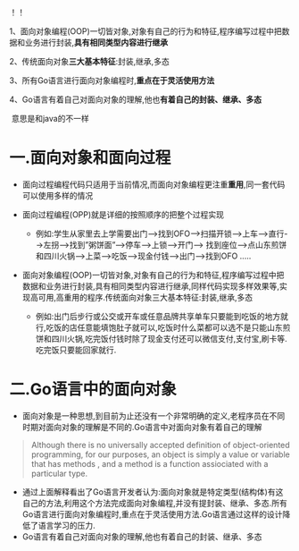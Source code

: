 ！！

1、面向对象编程(OOP)一切皆对象,对象有自己的行为和特征,程序编写过程中把数据和业务进行封装,**具有相同类型内容进行继承**

2、传统面向对象**三大基本特征**:封装,继承,多态

3、所有Go语言进行面向对象编程时,**重点在于灵活使用方法**

4、Go语言有着自己对面向对象的理解,他也**有着自己的封装、继承、多态**

​	意思是和java的不一样







# 一.面向对象和面向过程

* 面向过程编程代码只适用于当前情况,而面向对象编程更注重**重用**,同一套代码可以使用多样的情况

* 面向过程编程(OPP)就是详细的按照顺序的把整个过程实现

  * 例如:学生从家里去上学需要出门-->找到OFO-->扫描开锁-->上车-->直行-->左拐-->找到”粥饼面”-->停车-->上锁-->开门--> 找到座位-->点山东煎饼和四川火锅-->上菜-->吃饭-->现金付钱-->出门-->找到OFO .....

* 面向对象编程(OOP)一切皆对象,对象有自己的行为和特征,程序编写过程中把数据和业务进行封装,具有相同类型内容进行继承,同样代码实现多样效果等,实现高可用,高重用的程序.传统面向对象三大基本特征:封装,继承,多态
  * 例如:出门后步行或公交或开车或任意品牌共享单车只要能到吃饭的地方就行,吃饭的店任意能填饱肚子就可以,吃饭时什么菜都可以选不是只能山东煎饼和四川火锅,吃完饭付钱时除了现金支付还可以微信支付,支付宝,刷卡等.吃完饭只要能回家就行.

# 二.Go语言中的面向对象
* 面向对象是一种思想,到目前为止还没有一个非常明确的定义,老程序员在不同时期对面向对象的理解是不同的.Go语言中对面向对象有着自己的理解
> Although there is no universally accepted definition of object-oriented programming, for our purposes, an object is simply a value or variable that has methods , and a method is a function assiociated with a particular type.

* 通过上面解释看出了Go语言开发者认为:面向对象就是特定类型(结构体)有这自己的方法,利用这个方法完成面向对象编程,并没有提封装、继承、多态.所有Go语言进行面向对象编程时,重点在于灵活使用方法.Go语言通过这样的设计降低了语言学习的压力.
* Go语言有着自己对面向对象的理解,他也有着自己的封装、继承、多态

